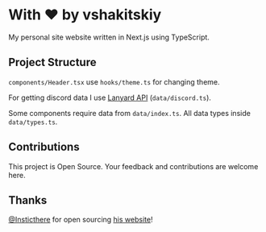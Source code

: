 # With ♥ by vshakitskiy

My personal site website written in Next.js using TypeScript.

## Project Structure

`components/Header.tsx` use `hooks/theme.ts` for changing theme.

For getting discord data I use [Lanyard API](https://github.com/Phineas/lanyard) (`data/discord.ts`).

Some components require data from `data/index.ts`. All data types inside `data/types.ts`.

## Contributions

This project is Open Source. Your feedback and contributions are welcome here.

## Thanks

[@Insticthere](https://github.com/Insticthere) for open sourcing [his website](https://github.com/Insticthere/Instict.dev)!
